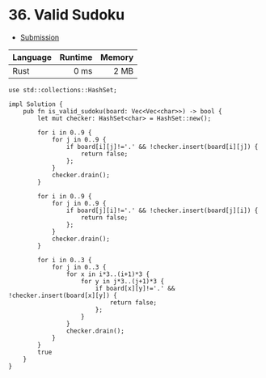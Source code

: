 # 36. Valid Sudoku
- [Submission](https://leetcode.com/submissions/detail/1033448036/)

| Language | Runtime | Memory |
| :-       |       -:|      -:|
| Rust | 0 ms | 2 MB |
```
use std::collections::HashSet;

impl Solution {
    pub fn is_valid_sudoku(board: Vec<Vec<char>>) -> bool {
        let mut checker: HashSet<char> = HashSet::new();
        
        for i in 0..9 {
            for j in 0..9 {
                if board[i][j]!='.' && !checker.insert(board[i][j]) {
                    return false;
                };
            }
            checker.drain();
        }

        for i in 0..9 {
            for j in 0..9 {
                if board[j][i]!='.' && !checker.insert(board[j][i]) {
                    return false;
                };
            }
            checker.drain();
        }

        for i in 0..3 {
            for j in 0..3 {
                for x in i*3..(i+1)*3 {
                    for y in j*3..(j+1)*3 {
                        if board[x][y]!='.' && !checker.insert(board[x][y]) {
                            return false;
                        };
                    }
                }
                checker.drain();
            }
        }
        true
    }
}
```
